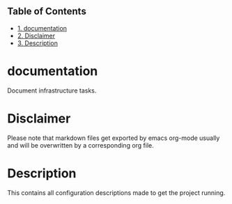 <div id="table-of-contents">
<h2>Table of Contents</h2>
<div id="text-table-of-contents">
<ul>
<li><a href="#sec-1">1. documentation</a></li>
<li><a href="#sec-2">2. Disclaimer</a></li>
<li><a href="#sec-3">3. Description</a></li>
</ul>
</div>
</div>

# documentation<a id="sec-1" name="sec-1"></a>

Document infrastructure tasks.

# Disclaimer<a id="sec-2" name="sec-2"></a>

Please note that markdown files get exported by emacs org-mode usually
and will be overwritten by a corresponding org file.

# Description<a id="sec-3" name="sec-3"></a>

This contains all configuration descriptions made to get the project
running.
